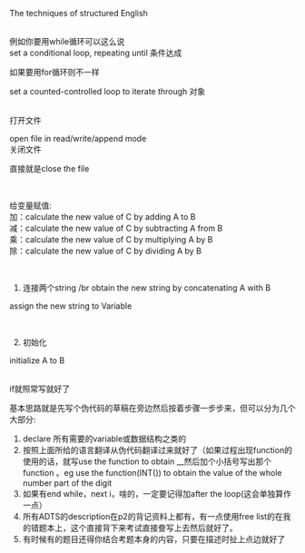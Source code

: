   The techniques of structured English

<br>
例如你要用while循环可以这么说

<br>
set a conditional loop, repeating until 条件达成
<br>

如果要用for循环则不一样

set a counted-controlled loop to iterate through 对象

<br>
打开文件

open file in read/write/append mode
<br>
关闭文件

直接就是close the file

<br>

给变量赋值:
<br>
加：calculate the new value of C by adding A to B
<br>
减：calculate the new value of C by subtracting A from B
<br>
乘：calculate the new value of C by multiplying A by B
<br>
除：calculate the new value of C by dividing A by B

<br>

1. 连接两个string
   /br
   obtain the new string by concatenating A with B

assign the new string to Variable

<br>

2. 初始化

initialize A to B

<br>
if就照常写就好了

<br>

基本思路就是先写个伪代码的草稿在旁边然后按着步骤一步步来，但可以分为几个大部分:
<br>

1. declare 所有需要的variable或数据结构之类的
2. 按照上面所给的语言翻译从伪代码翻译过来就好了（如果过程出现function的使用的话，就写use the function to obtain __然后加个小括号写出那个function 。eg use the function(INT()) to obtain the value of the whole number part of the digit
3. 如果有end while，next i，啥的，一定要记得加after the loop(这会单独算作一点）
4. 所有ADTS的description在p2的背记资料上都有，有一点使用free list的在我的错题本上，这个直接背下来考试直接誊写上去然后就好了。
5. 有时候有的题目还得你结合考题本身的内容，只要在描述时扯上点边就好了
